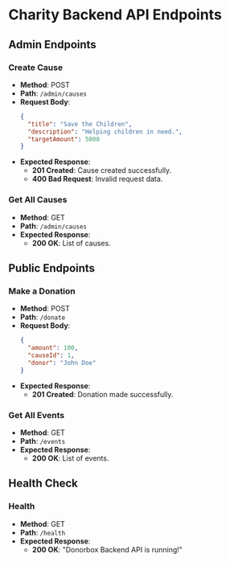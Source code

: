 # Charity Backend API Endpoints

## Admin Endpoints

### Create Cause
- **Method**: POST
- **Path**: `/admin/causes`
- **Request Body**:
  ```json
  {
    "title": "Save the Children",
    "description": "Helping children in need.",
    "targetAmount": 5000
  }
  ```
- **Expected Response**:
  - **201 Created**: Cause created successfully.
  - **400 Bad Request**: Invalid request data.

### Get All Causes
- **Method**: GET
- **Path**: `/admin/causes`
- **Expected Response**:
  - **200 OK**: List of causes.

## Public Endpoints

### Make a Donation
- **Method**: POST
- **Path**: `/donate`
- **Request Body**:
  ```json
  {
    "amount": 100,
    "causeId": 1,
    "donor": "John Doe"
  }
  ```
- **Expected Response**:
  - **201 Created**: Donation made successfully.

### Get All Events
- **Method**: GET
- **Path**: `/events`
- **Expected Response**:
  - **200 OK**: List of events.

## Health Check

### Health
- **Method**: GET
- **Path**: `/health`
- **Expected Response**:
  - **200 OK**: "Donorbox Backend API is running!"

